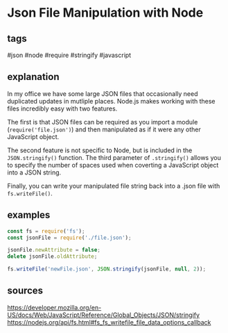 # Json File Manipulation with Node
## tags
#json #node #require #stringify #javascript

## explanation
In my office we have some large JSON files that occasionally need duplicated updates in mutliple places. Node.js makes working with these files incredibly easy with two features. 

The first is that JSON files can be required as you import a module (`require('file.json')`) and then manipulated as if it were any other JavaScript object. 

The second feature is not specific to Node, but is included in the `JSON.stringify()` function. The third parameter of `.stringify()` allows you to specify the number of spaces used when coverting a JavaScript object into a JSON string.

Finally, you can write your manipulated file string back into a .json file with `fs.writeFile()`.

## examples
```javascript
const fs = require('fs');
const jsonFile = require('./file.json');

jsonFile.newAttribute = false;
delete jsonFile.oldAttribute;

fs.writeFile('newFile.json', JSON.stringify(jsonFile, null, 2));
```


## sources
https://developer.mozilla.org/en-US/docs/Web/JavaScript/Reference/Global_Objects/JSON/stringify
https://nodejs.org/api/fs.html#fs_fs_writefile_file_data_options_callback
